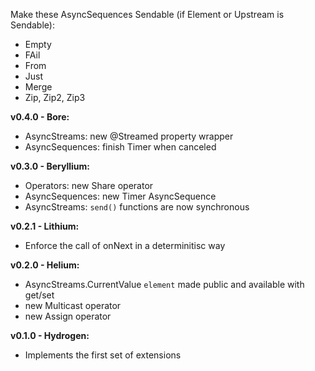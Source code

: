 Make these AsyncSequences Sendable (if Element or Upstream is Sendable):
* Empty
* FAil
* From
* Just
* Merge
* Zip, Zip2, Zip3


**v0.4.0 - Bore:**

- AsyncStreams: new @Streamed property wrapper
- AsyncSequences: finish Timer when canceled

**v0.3.0 - Beryllium:**

- Operators: new Share operator
- AsyncSequences: new Timer AsyncSequence
- AsyncStreams: `send()` functions are now synchronous

**v0.2.1 - Lithium:**

- Enforce the call of onNext in a determinitisc way

**v0.2.0 - Helium:**

- AsyncStreams.CurrentValue `element` made public and available with get/set
- new Multicast operator
- new Assign operator

**v0.1.0 - Hydrogen:**

- Implements the first set of extensions
